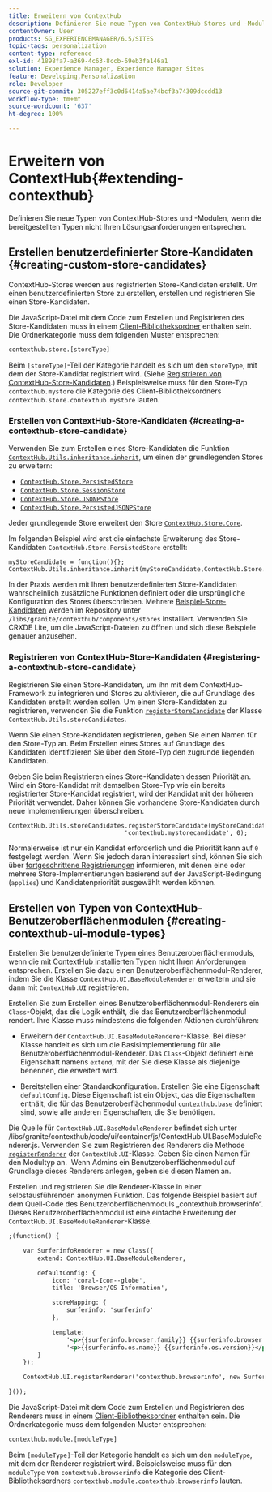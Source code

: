 ```yaml
---
title: Erweitern von ContextHub
description: Definieren Sie neue Typen von ContextHub-Stores und -Modulen, wenn die bereitgestellten Typen nicht Ihren Lösungsanforderungen entsprechen
contentOwner: User
products: SG_EXPERIENCEMANAGER/6.5/SITES
topic-tags: personalization
content-type: reference
exl-id: 41898fa7-a369-4c63-8ccb-69eb3fa146a1
solution: Experience Manager, Experience Manager Sites
feature: Developing,Personalization
role: Developer
source-git-commit: 305227eff3c0d6414a5ae74bcf3a74309dccdd13
workflow-type: tm+mt
source-wordcount: '637'
ht-degree: 100%

---
```


# Erweitern von ContextHub{#extending-contexthub}

Definieren Sie neue Typen von ContextHub-Stores und -Modulen, wenn die bereitgestellten Typen nicht Ihren Lösungsanforderungen entsprechen.

## Erstellen benutzerdefinierter Store-Kandidaten {#creating-custom-store-candidates}

ContextHub-Stores werden aus registrierten Store-Kandidaten erstellt. Um einen benutzerdefinierten Store zu erstellen, erstellen und registrieren Sie einen Store-Kandidaten.

Die JavaScript-Datei mit dem Code zum Erstellen und Registrieren des Store-Kandidaten muss in einem [Client-Bibliotheksordner](/help/sites-developing/clientlibs.md#creating-client-library-folders) enthalten sein. Die Ordnerkategorie muss dem folgenden Muster entsprechen:

```xml
contexthub.store.[storeType]
```

Beim `[storeType]`-Teil der Kategorie handelt es sich um den `storeType`, mit dem der Store-Kandidat registriert wird. (Siehe [Registrieren von ContextHub-Store-Kandidaten](/help/sites-developing/ch-extend.md#registering-a-contexthub-store-candidate).) Beispielsweise muss für den Store-Typ `contexthub.mystore` die Kategorie des Client-Bibliotheksordners `contexthub.store.contexthub.mystore` lauten.

### Erstellen von ContextHub-Store-Kandidaten {#creating-a-contexthub-store-candidate}

Verwenden Sie zum Erstellen eines Store-Kandidaten die Funktion [`ContextHub.Utils.inheritance.inherit`](/help/sites-developing/contexthub-api.md#inherit-child-parent), um einen der grundlegenden Stores zu erweitern:

* [`ContextHub.Store.PersistedStore`](/help/sites-developing/contexthub-api.md#contexthub-store-persistedstore)
* [`ContextHub.Store.SessionStore`](/help/sites-developing/contexthub-api.md#contexthub-store-sessionstore)
* [`ContextHub.Store.JSONPStore`](/help/sites-developing/contexthub-api.md#contexthub-store-jsonpstore)
* [`ContextHub.Store.PersistedJSONPStore`](/help/sites-developing/contexthub-api.md#contexthub-store-persistedjsonpstore)

Jeder grundlegende Store erweitert den Store [`ContextHub.Store.Core`](/help/sites-developing/contexthub-api.md#contexthub-store-core).

Im folgenden Beispiel wird erst die einfachste Erweiterung des Store-Kandidaten `ContextHub.Store.PersistedStore` erstellt:

```
myStoreCandidate = function(){};
ContextHub.Utils.inheritance.inherit(myStoreCandidate,ContextHub.Store.PersistedStore);
```

In der Praxis werden mit Ihren benutzerdefinierten Store-Kandidaten wahrscheinlich zusätzliche Funktionen definiert oder die ursprüngliche Konfiguration des Stores überschrieben. Mehrere [Beispiel-Store-Kandidaten](/help/sites-developing/ch-samplestores.md) werden im Repository unter `/libs/granite/contexthub/components/stores` installiert. Verwenden Sie CRXDE Lite, um die JavaScript-Dateien zu öffnen und sich diese Beispiele genauer anzusehen.

### Registrieren von ContextHub-Store-Kandidaten {#registering-a-contexthub-store-candidate}

Registrieren Sie einen Store-Kandidaten, um ihn mit dem ContextHub-Framework zu integrieren und Stores zu aktivieren, die auf Grundlage des Kandidaten erstellt werden sollen. Um einen Store-Kandidaten zu registrieren, verwenden Sie die Funktion [`registerStoreCandidate`](/help/sites-developing/contexthub-api.md#registerstorecandidate-store-storetype-priority-applies) der Klasse `ContextHub.Utils.storeCandidates`.

Wenn Sie einen Store-Kandidaten registrieren, geben Sie einen Namen für den Store-Typ an. Beim Erstellen eines Stores auf Grundlage des Kandidaten identifizieren Sie über den Store-Typ den zugrunde liegenden Kandidaten.

Geben Sie beim Registrieren eines Store-Kandidaten dessen Priorität an. Wird ein Store-Kandidat mit demselben Store-Typ wie ein bereits registrierter Store-Kandidat registriert, wird der Kandidat mit der höheren Priorität verwendet. Daher können Sie vorhandene Store-Kandidaten durch neue Implementierungen überschreiben.

```
ContextHub.Utils.storeCandidates.registerStoreCandidate(myStoreCandidate,
                                'contexthub.mystorecandidate', 0);
```

Normalerweise ist nur ein Kandidat erforderlich und die Priorität kann auf `0` festgelegt werden. Wenn Sie jedoch daran interessiert sind, können Sie sich über [fortgeschrittene Registrierungen](/help/sites-developing/contexthub-api.md#registerstorecandidate-store-storetype-priority-applies) informieren, mit denen eine oder mehrere Store-Implementierungen basierend auf der JavaScript-Bedingung (`applies`) und Kandidatenpriorität ausgewählt werden können.

## Erstellen von Typen von ContextHub-Benutzeroberflächenmodulen {#creating-contexthub-ui-module-types}

Erstellen Sie benutzerdefinierte Typen eines Benutzeroberflächenmoduls, wenn die [mit ContextHub installierten Typen](/help/sites-developing/ch-samplemodules.md) nicht Ihren Anforderungen entsprechen. Erstellen Sie dazu einen Benutzeroberflächenmodul-Renderer, indem Sie die Klasse `ContextHub.UI.BaseModuleRenderer` erweitern und sie dann mit `ContextHub.UI` registrieren.

Erstellen Sie zum Erstellen eines Benutzeroberflächenmodul-Renderers ein `Class`-Objekt, das die Logik enthält, die das Benutzeroberflächenmodul rendert. Ihre Klasse muss mindestens die folgenden Aktionen durchführen:

* Erweitern der `ContextHub.UI.BaseModuleRenderer`-Klasse. Bei dieser Klasse handelt es sich um die Basisimplementierung für alle Benutzeroberflächenmodul-Renderer. Das `Class`-Objekt definiert eine Eigenschaft namens `extend`, mit der Sie diese Klasse als diejenige benennen, die erweitert wird.

* Bereitstellen einer Standardkonfiguration. Erstellen Sie eine Eigenschaft `defaultConfig`. Diese Eigenschaft ist ein Objekt, das die Eigenschaften enthält, die für das Benutzeroberflächenmodul [`contexthub.base`](/help/sites-developing/ch-samplemodules.md#contexthub-base-ui-module-type) definiert sind, sowie alle anderen Eigenschaften, die Sie benötigen.

Die Quelle für `ContextHub.UI.BaseModuleRenderer` befindet sich unter /libs/granite/contexthub/code/ui/container/js/ContextHub.UI.BaseModuleRenderer.js. Verwenden Sie zum Registrieren des Renderers die Methode [`registerRenderer`](/help/sites-developing/contexthub-api.md#registerrenderer-moduletype-renderer-dontrender) der `ContextHub.UI`-Klasse. Geben Sie einen Namen für den Modultyp an.  Wenn Admins ein Benutzeroberflächenmodul auf Grundlage dieses Renderers anlegen, geben sie diesen Namen an.

Erstellen und registrieren Sie die Renderer-Klasse in einer selbstausführenden anonymen Funktion. Das folgende Beispiel basiert auf dem Quell-Code des Benutzeroberflächenmoduls „contexthub.browserinfo“. Dieses Benutzeroberflächenmodul ist eine einfache Erweiterung der `ContextHub.UI.BaseModuleRenderer`-Klasse.

```xml
;(function() {

    var SurferinfoRenderer = new Class({
        extend: ContextHub.UI.BaseModuleRenderer,

        defaultConfig: {
            icon: 'coral-Icon--globe',
            title: 'Browser/OS Information',

            storeMapping: {
                surferinfo: 'surferinfo'
            },

            template:
                '<p>{{surferinfo.browser.family}} {{surferinfo.browser.version}}</p>' +
                '<p>{{surferinfo.os.name}} {{surferinfo.os.version}}</p>'
        }
    });

    ContextHub.UI.registerRenderer('contexthub.browserinfo', new SurferinfoRenderer());

}());
```

Die JavaScript-Datei mit dem Code zum Erstellen und Registrieren des Renderers muss in einem [Client-Bibliotheksordner](/help/sites-developing/clientlibs.md#creating-client-library-folders) enthalten sein. Die Ordnerkategorie muss dem folgenden Muster entsprechen:

```xml
contexthub.module.[moduleType]
```

Beim `[moduleType]`-Teil der Kategorie handelt es sich um den `moduleType`, mit dem der Renderer registriert wird. Beispielsweise muss für den `moduleType` von `contexthub.browserinfo` die Kategorie des Client-Bibliotheksordners `contexthub.module.contexthub.browserinfo` lauten.
